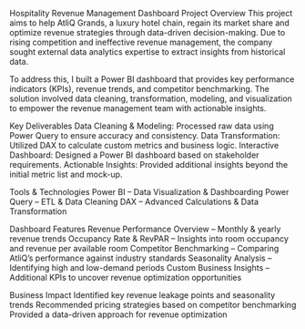 Hospitality Revenue Management Dashboard
Project Overview
This project aims to help AtliQ Grands, a luxury hotel chain, regain its market share and optimize revenue strategies through data-driven decision-making. Due to rising competition and ineffective revenue management, the company sought external data analytics expertise to extract insights from historical data.

To address this, I built a Power BI dashboard that provides key performance indicators (KPIs), revenue trends, and competitor benchmarking. The solution involved data cleaning, transformation, modeling, and visualization to empower the revenue management team with actionable insights.

Key Deliverables
 Data Cleaning & Modeling: Processed raw data using Power Query to ensure accuracy and consistency.
 Data Transformation: Utilized DAX to calculate custom metrics and business logic.
 Interactive Dashboard: Designed a Power BI dashboard based on stakeholder requirements.
 Actionable Insights: Provided additional insights beyond the initial metric list and mock-up.

Tools & Technologies
  Power BI – Data Visualization & Dashboarding
  Power Query – ETL & Data Cleaning
  DAX – Advanced Calculations & Data Transformation

Dashboard Features
  Revenue Performance Overview – Monthly & yearly revenue trends
  Occupancy Rate & RevPAR – Insights into room occupancy and revenue per available room
  Competitor Benchmarking – Comparing AtliQ’s performance against industry standards
  Seasonality Analysis – Identifying high and low-demand periods
  Custom Business Insights – Additional KPIs to uncover revenue optimization opportunities

Business Impact
  Identified key revenue leakage points and seasonality trends
  Recommended pricing strategies based on competitor benchmarking
  Provided a data-driven approach for revenue optimization
